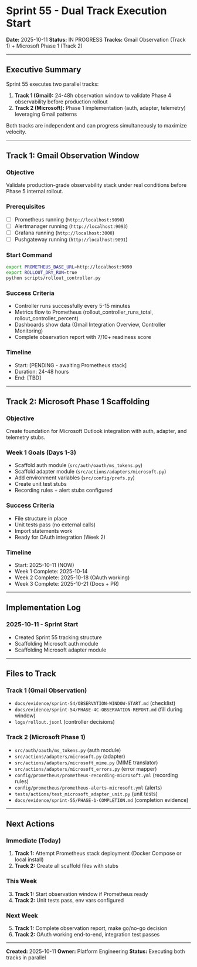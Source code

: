 # Sprint 55 - Dual Track Execution Start

**Date:** 2025-10-11
**Status:** IN PROGRESS
**Tracks:** Gmail Observation (Track 1) + Microsoft Phase 1 (Track 2)

---

## Executive Summary

Sprint 55 executes two parallel tracks:
1. **Track 1 (Gmail):** 24-48h observation window to validate Phase 4 observability before production rollout
2. **Track 2 (Microsoft):** Phase 1 implementation (auth, adapter, telemetry) leveraging Gmail patterns

Both tracks are independent and can progress simultaneously to maximize velocity.

---

## Track 1: Gmail Observation Window

### Objective
Validate production-grade observability stack under real conditions before Phase 5 internal rollout.

### Prerequisites
- [ ] Prometheus running (`http://localhost:9090`)
- [ ] Alertmanager running (`http://localhost:9093`)
- [ ] Grafana running (`http://localhost:3000`)
- [ ] Pushgateway running (`http://localhost:9091`)

### Start Command
```bash
export PROMETHEUS_BASE_URL=http://localhost:9090
export ROLLOUT_DRY_RUN=true
python scripts/rollout_controller.py
```

### Success Criteria
- Controller runs successfully every 5-15 minutes
- Metrics flow to Prometheus (rollout_controller_runs_total, rollout_controller_percent)
- Dashboards show data (Gmail Integration Overview, Controller Monitoring)
- Complete observation report with 7/10+ readiness score

### Timeline
- Start: [PENDING - awaiting Prometheus stack]
- Duration: 24-48 hours
- End: [TBD]

---

## Track 2: Microsoft Phase 1 Scaffolding

### Objective
Create foundation for Microsoft Outlook integration with auth, adapter, and telemetry stubs.

### Week 1 Goals (Days 1-3)
- Scaffold auth module (`src/auth/oauth/ms_tokens.py`)
- Scaffold adapter module (`src/actions/adapters/microsoft.py`)
- Add environment variables (`src/config/prefs.py`)
- Create unit test stubs
- Recording rules + alert stubs configured

### Success Criteria
- File structure in place
- Unit tests pass (no external calls)
- Import statements work
- Ready for OAuth integration (Week 2)

### Timeline
- Start: 2025-10-11 (NOW)
- Week 1 Complete: 2025-10-14
- Week 2 Complete: 2025-10-18 (OAuth working)
- Week 3 Complete: 2025-10-21 (Docs + PR)

---

## Implementation Log

### 2025-10-11 - Sprint Start
- Created Sprint 55 tracking structure
- Scaffolding Microsoft auth module
- Scaffolding Microsoft adapter module

---

## Files to Track

### Track 1 (Gmail Observation)
- `docs/evidence/sprint-54/OBSERVATION-WINDOW-START.md` (checklist)
- `docs/evidence/sprint-54/PHASE-4C-OBSERVATION-REPORT.md` (fill during window)
- `logs/rollout.jsonl` (controller decisions)

### Track 2 (Microsoft Phase 1)
- `src/auth/oauth/ms_tokens.py` (auth module)
- `src/actions/adapters/microsoft.py` (adapter)
- `src/actions/adapters/microsoft_mime.py` (MIME translator)
- `src/actions/adapters/microsoft_errors.py` (error mapper)
- `config/prometheus/prometheus-recording-microsoft.yml` (recording rules)
- `config/prometheus/prometheus-alerts-microsoft.yml` (alerts)
- `tests/actions/test_microsoft_adapter_unit.py` (unit tests)
- `docs/evidence/sprint-55/PHASE-1-COMPLETION.md` (completion evidence)

---

## Next Actions

### Immediate (Today)
1. **Track 1:** Attempt Prometheus stack deployment (Docker Compose or local install)
2. **Track 2:** Create all scaffold files with stubs

### This Week
3. **Track 1:** Start observation window if Prometheus ready
4. **Track 2:** Unit tests pass, env vars configured

### Next Week
5. **Track 1:** Complete observation report, make go/no-go decision
6. **Track 2:** OAuth working end-to-end, integration test passes

---

**Created:** 2025-10-11
**Owner:** Platform Engineering
**Status:** Executing both tracks in parallel
